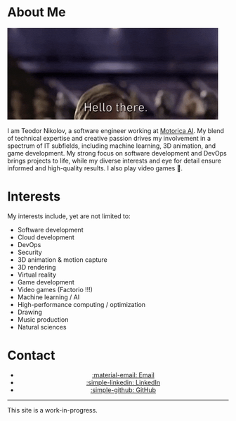 # About Me

![](assets/gifs/hello-there.gif)

I am Teodor Nikolov, a software engineer working at [Motorica AI](https://www.motorica.ai). My blend of technical expertise and creative passion drives my involvement in a spectrum of IT subfields, including machine learning, 3D animation, and game development. My strong focus on software development and DevOps brings projects to life, while my diverse interests and eye for detail ensure informed and high-quality results. I also play video games :space_invader:.

# Interests

My interests include, yet are not limited to:

- Software development
- Cloud development
- DevOps
- Security
- 3D animation & motion capture
- 3D rendering
- Virtual reality
- Game development
- Video games (Factorio !!!)
- Machine learning / AI
- High-performance computing / optimization
- Drawing
- Music production
- Natural sciences

# Contact

<div id="compact-cards" class="grid cards" markdown>

- <a href="mailto:tnikolov@hotmail.com" class="md-button md-button--primary" style="display: block; text-align: center;">:material-email: Email</a>
- <a href="https://www.linkedin.com/in/teodor-nikolov/" id="button-linkedin" class="md-button md-button--primary" style="display: block; text-align: center;">:simple-linkedin: LinkedIn</a>
- <a href="https://github.com/TeoNikolov" id="button-github" class="md-button md-button--primary" style="display: block; text-align: center;">:simple-github: GitHub</a>

</div>

---

This site is a work-in-progress.
